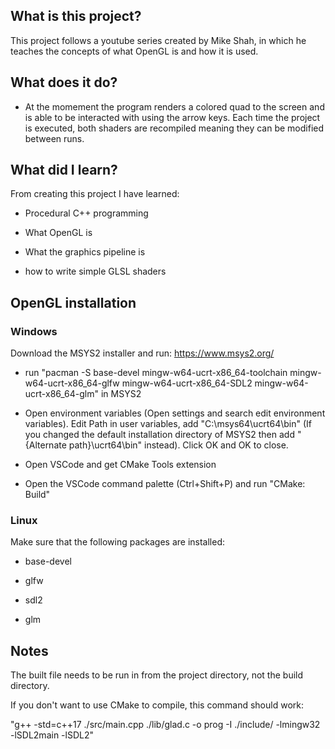 ## What is this project?

This project follows a youtube series created by Mike Shah, in which he teaches the concepts of what OpenGL is and how it is used.

## What does it do?

- At the momement the program renders a colored quad to the screen and is able to be interacted with using the arrow keys. Each time the project is executed, both shaders are recompiled meaning they can be modified between runs.

## What did I learn?

From creating this project I have learned:

- Procedural C++ programming

- What OpenGL is

- What the graphics pipeline is

- how to write simple GLSL shaders

## OpenGL installation

### Windows

Download the MSYS2 installer and run: https://www.msys2.org/

+ run "pacman -S base-devel mingw-w64-ucrt-x86_64-toolchain mingw-w64-ucrt-x86_64-glfw mingw-w64-ucrt-x86_64-SDL2 mingw-w64-ucrt-x86_64-glm" in MSYS2

+ Open environment variables (Open settings and search edit environment variables). Edit Path in user variables, add "C:\msys64\ucrt64\bin" (If you changed the default installation directory of MSYS2 then add "{Alternate path}\ucrt64\bin" instead). Click OK and OK to close.

+ Open VSCode and get CMake Tools extension

+ Open the VSCode command palette (Ctrl+Shift+P) and run "CMake: Build"

### Linux

Make sure that the following packages are installed:

+ base-devel

+ glfw

+ sdl2

+ glm

## Notes

The built file needs to be run in from the project directory, not the build directory.

If you don't want to use CMake to compile, this command should work:

"g++ -std=c++17 ./src/main.cpp ./lib/glad.c -o prog -I ./include/ -lmingw32 -lSDL2main -lSDL2"